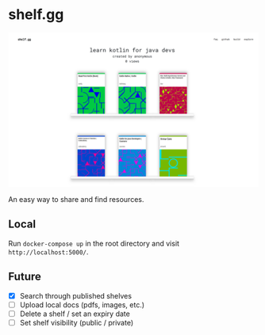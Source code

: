 # shelf.gg

![](example.png)

An easy way to share and find resources.

## Local

Run `docker-compose up` in the root directory and visit `http://localhost:5000/`.

## Future

- [x] Search through published shelves
- [ ] Upload local docs (pdfs, images, etc.)
- [ ] Delete a shelf / set an expiry date
- [ ] Set shelf visibility (public / private)
